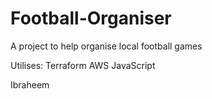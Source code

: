 # Football-Organiser
A project to help organise local football games

Utilises:
Terraform
AWS
JavaScript

Ibraheem
